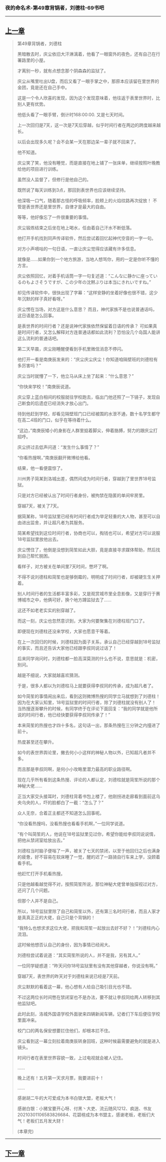 ### 夜的命名术-第49章背锅者，刘德柱-69书吧

--------
[上一章](./c37949fb18069b56a2556d8d31c8e816.md)
--------


>
>
>
>第49章背锅者，刘德柱
>
>黑暗散去时，庆尘依旧大汗淋漓着，他看了一眼窗外的夜色，还有自己在行署路里的小屋。
>
>才离别一秒，就有点想念那个阴森森的监狱了。
>
>庆尘从嘴里吐出U盘，而后又看了一眼手掌之中，那原本应该留在里世界的金团，竟是还在自己手中。
>
>这是一个令人欣喜的发现，因为这个发现意味着，他往返于表里世界时，比别人更有优势。
>
>他低头看了一眼手臂，倒计时168:00:00.
>又是七天时间。
>
>上一次回归是7天，这一次是7天后穿越，似乎时间行者在两边的跨度越来越长。
>
>以后会出现多久呢？会不会某一天在那边呆一辈子就不回来了。
>
>他不知道。
>
>庆尘笑了笑，他没有睡觉，而是直接在地上铺了一张床单，继续按照叶晚教给他的项目进行训练。
>
>虽然没人监督了，但修行是他自己的。
>
>既然说了每天训练到3点，那回到表世界也应该继续坚持。
>
>他深吸一口气，随着那古怪的呼吸频率，脸颊上的火焰纹路再次绽放！
>不管是表世界还是里世界，自律才是最大的自由。
>
>等等，他好像忘了一件很重要的事情。
>
>庆尘锻炼结束之后坐在地上喝水，任由着自己汗水不断低落。
>
>他打开手机找到同声传译软件，然后尝试着回忆起神代空音的一字一句。
>
>对方小声嘀咕的一句日语，一直让庆尘觉得应该藏有许多信息。
>
>就像是……如果你到一个地方旅游，当地人想骂你，用的一定是你听不懂的方言。
>
>庆尘依照回忆，对着手机话筒一字一句复述道：“こんなに静かに座っているのもよさそうですが、この少年の沈黙ぶりは本当にきれいですね。”
>
>却见传译软件中，很快出现了字幕：“这样安静的坐着好像也很不错，这少年沉默的样子真好看呀。”
>
>庆尘愣在当场，对方这是什么意思？
>而且，神代家族不是也说普通话吗，这日语是怎么回事。
>
>是表世界的时间行者？还是说神代家族依然保留着日语的传承？
>可如果真是时间行者，又怎么解释对方连普通话都如此流利？恐怕没几个岛国人能讲这么流利的普通话吧。
>
>第二天早晨，庆尘刚睡醒便看到手机里微信消息不停闪。
>
>他打开一看是南庚辰发来的：“庆尘庆尘庆尘！你知道咱隔壁班的刘德柱有多厉害吗？”
>
>庆尘当时就懵了一下，他立马从床上坐了起来：“什么意思？”
>
>“你快来学校！”南庚辰说道。
>
>庆尘穿上蓝白相间的校服就往学校跑去，临出门他还照了一下镜子，发现自己断食的后遗症已经消失才放心出门。
>
>待到他赶到学校，却看见隔壁班门口已经被围的水泄不通，数十名学生都守在高二4班的门口，似乎在等待着什么。
>
>“这边，”南庚辰矮小的身影在人群里掂着脚尖，伸着胳膊，努力的跟庆尘打招呼。
>
>庆尘挤过去低声问道：“发生什么事情了？”
>
>“你看热搜啊，”南庚辰翻开微博给他看。
>
>结果，他一看便震惊了。
>
>川州男子简某到洛城出差，偶然间成为时间行者，穿越到了里世界18号监狱。
>
>只是对方已经被认出了时间行者身份，被拘禁在隐匿的单间牢房里。
>
>穿越7天，被关了7天。
>
>据简某称，18号监狱里已经有时间行者成为举足轻重的大人物，甚至可以自由进出监舍，并让超凡者为其服务。
>
>简某希望找到这位时间行者，协商也可以，掏钱也可以，希望对方可以说服18号监狱里放他出去。
>
>庆尘愣住了，他倒是没想到简笙如此大胆，竟是直接寻求媒体帮助，然后找到自己帮忙脱困。
>
>看样子，对方被关在单间里7天时间，憋坏了啊。
>
>不得不说刘德柱和简笙也是够倒霉的，明明成了时间行者，却被硬生生关押着。
>
>别人时间行者的生活都丰富多彩，又是观赏城市里全息影像，又是穿行于赛博城市之中，他俩可好，换个地方蹲监狱去了……
>
>这还不如老老实实的别穿越了。
>
>而这一刻，庆尘也忽然意识到，大家为何要聚集在刘德柱班门口了。
>
>即便现在刘德柱还没来学校，大家也愿意干等着。
>
>在上一次回归的时候，刘德柱因为面子关系，承认自己已经穿越到18号监狱的事实，而且还告诉大家他已经跟李叔同说过话了！
>
>后来同学询问时，刘德柱都一脸高深莫测的什么也不说，意思就是：机密，别问。
>
>越是不细说，大家就越喜欢猜测。
>
>于是，很多人都以为刘德柱马上就要获得李叔同的传承，成为超凡者了。
>
>如今简笙的事情闹出来后，看到这则微博热搜的同学立马就想到了刘德柱！
>因为在大家认知里，18号监狱里的时间行者，除了刘德柱就没有别人了！
>当热搜逐渐攀升的时候，有同学终于在评论下面回复：“我的同学就是他所说的时间行者，他已经快要获得李叔同传承了！”
>
>本来简笙的热搜也才四十多名，这句话一出，那条热搜在三分钟之内撞进了前十。
>
>热度甚至还在攀升。
>
>如今的表世界舆论里，撇去何小小这样的神秘人物以外，已知超凡者并不多。
>
>而且那是李叔同啊，是何小小攻略里潜力最高的职业路径啊。
>
>现在几乎所有看到这条热搜、评论的人都认定，刘德柱就是简笙所说的那个神秘大佬……
>
>正当大家交头接耳时，刘德柱背着书包上楼了，他刚拐进走廊看到面前这乌央乌央的人，吓的脸都白了一截：“怎么了？”
>
>众人无奈，合着正主都还不知道怎么回事呢。
>
>“你没看热搜吗，没看热搜也看看手机啊，”一位同学说道。
>
>“有个叫简笙的人，他说在18号监狱里见过你，希望你能给李叔同说说情，把他从禁闭室给放出去。”
>
>刘德柱当时脑子便嗡了一声，被关了七天的禁闭，以至于他回归之后也满身的疲惫，好不容易在软床睡了一觉，醒的迟了一路骑自行车来上学，没顾着看手机。
>
>他赶忙打开手机看热搜。
>
>只是他越看越觉得不对，按照简笙所说，那位神秘大佬曾单独探视过对方，还问了几个问题。
>
>但那个人并不是自己。
>
>所以，18号监狱里除了自己和简笙以外，还有第三名时间行者，而且人家才是真真正正的大佬，自己只是个背锅的！
>
>“我特么也想求求这位大佬，把我和简笙一起放出去好不好？！”刘德柱内心流泪。
>
>这时候他想否认自己的身份，因为事情已经闹大。
>
>刘德柱尝试着说道：“其实简笙所说的人，并不是我，另有其人。”
>
>一位同学疑惑道：“昨天问你18号监狱里有没有其他穿越者，你说没有啊。”
>
>穿越7天，表世界的昨天对于刘德柱来说已经是7天前。
>
>庆尘默默的看着这一幕，他心想有人给自己吸引目光也不错。
>
>不过这两位长时间憋在禁闭室也不是办法，要不就让李叔同给两人转移到其他监狱吧。
>
>此时此刻，洛城外国语学校外面驶来四辆新闻车辆，记者们下车后便往学校里面冲来。
>
>校门口的两名保安想要拦住他们，却根本拦不住。
>
>庆尘看到这一幕立刻拉着南庚辰转身回班，这种时候最需要避免的就是进入镜头。
>
>时间行者在表里世界容貌一致，上过电视就会被人记住。
>
>……
>
>晚上还有！五月第一天求月票，我要进前十！
>
>……
>
>感谢胡二牛的大可爱成为本书白银大盟，老板大气！
>
>感谢白银：小猪宝要开心呀、付黑丶大吏、流云随风1212、疯逍、书友20210301106583826684、花碧楦成为本书盟主，感谢老板，老板们大气！老板们五月发大财！
>
>(本章完)
>
>

--------
[下一章](./126bc966e0ca29038622714e623b99ce.md)
--------
